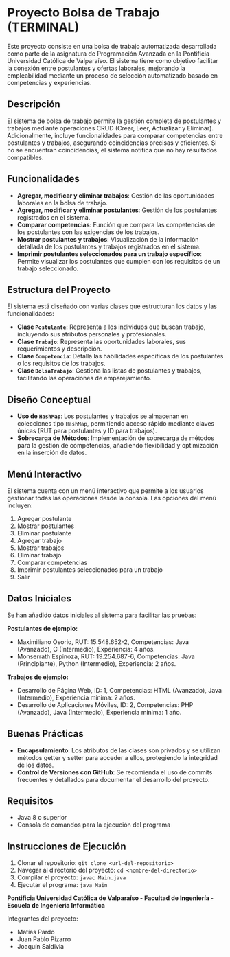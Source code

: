 # Proyecto Bolsa de Trabajo (TERMINAL)

Este proyecto consiste en una bolsa de trabajo automatizada desarrollada como parte de la asignatura de Programación Avanzada en la Pontificia Universidad Católica de Valparaíso. El sistema tiene como objetivo facilitar la conexión entre postulantes y ofertas laborales, mejorando la empleabilidad mediante un proceso de selección automatizado basado en competencias y experiencias.

## Descripción

El sistema de bolsa de trabajo permite la gestión completa de postulantes y trabajos mediante operaciones CRUD (Crear, Leer, Actualizar y Eliminar). Adicionalmente, incluye funcionalidades para comparar competencias entre postulantes y trabajos, asegurando coincidencias precisas y eficientes. Si no se encuentran coincidencias, el sistema notifica que no hay resultados compatibles.

## Funcionalidades

- **Agregar, modificar y eliminar trabajos**: Gestión de las oportunidades laborales en la bolsa de trabajo.
- **Agregar, modificar y eliminar postulantes**: Gestión de los postulantes registrados en el sistema.
- **Comparar competencias**: Función que compara las competencias de los postulantes con las exigencias de los trabajos.
- **Mostrar postulantes y trabajos**: Visualización de la información detallada de los postulantes y trabajos registrados en el sistema.
- **Imprimir postulantes seleccionados para un trabajo específico**: Permite visualizar los postulantes que cumplen con los requisitos de un trabajo seleccionado.

## Estructura del Proyecto

El sistema está diseñado con varias clases que estructuran los datos y las funcionalidades:

- **Clase `Postulante`**: Representa a los individuos que buscan trabajo, incluyendo sus atributos personales y profesionales.
- **Clase `Trabajo`**: Representa las oportunidades laborales, sus requerimientos y descripción.
- **Clase `Competencia`**: Detalla las habilidades específicas de los postulantes o los requisitos de los trabajos.
- **Clase `BolsaTrabajo`**: Gestiona las listas de postulantes y trabajos, facilitando las operaciones de emparejamiento.

## Diseño Conceptual

- **Uso de `HashMap`**: Los postulantes y trabajos se almacenan en colecciones tipo `HashMap`, permitiendo acceso rápido mediante claves únicas (RUT para postulantes y ID para trabajos).
- **Sobrecarga de Métodos**: Implementación de sobrecarga de métodos para la gestión de competencias, añadiendo flexibilidad y optimización en la inserción de datos.

## Menú Interactivo

El sistema cuenta con un menú interactivo que permite a los usuarios gestionar todas las operaciones desde la consola. Las opciones del menú incluyen:

1. Agregar postulante
2. Mostrar postulantes
3. Eliminar postulante
4. Agregar trabajo
5. Mostrar trabajos
6. Eliminar trabajo
7. Comparar competencias
8. Imprimir postulantes seleccionados para un trabajo
9. Salir

## Datos Iniciales

Se han añadido datos iniciales al sistema para facilitar las pruebas:

**Postulantes de ejemplo:**
- Maximiliano Osorio, RUT: 15.548.652-2, Competencias: Java (Avanzado), C (Intermedio), Experiencia: 4 años.
- Monserrath Espinoza, RUT: 19.254.687-6, Competencias: Java (Principiante), Python (Intermedio), Experiencia: 2 años.

**Trabajos de ejemplo:**
- Desarrollo de Página Web, ID: 1, Competencias: HTML (Avanzado), Java (Intermedio), Experiencia mínima: 2 años.
- Desarrollo de Aplicaciones Móviles, ID: 2, Competencias: PHP (Avanzado), Java (Intermedio), Experiencia mínima: 1 año.

## Buenas Prácticas

- **Encapsulamiento**: Los atributos de las clases son privados y se utilizan métodos getter y setter para acceder a ellos, protegiendo la integridad de los datos.
- **Control de Versiones con GitHub**: Se recomienda el uso de commits frecuentes y detallados para documentar el desarrollo del proyecto.

## Requisitos

- Java 8 o superior
- Consola de comandos para la ejecución del programa

## Instrucciones de Ejecución

1. Clonar el repositorio: `git clone <url-del-repositorio>`
2. Navegar al directorio del proyecto: `cd <nombre-del-directorio>`
3. Compilar el proyecto: `javac Main.java`
4. Ejecutar el programa: `java Main`

**Pontificia Universidad Católica de Valparaíso - Facultad de Ingeniería - Escuela de Ingeniería Informática**

Integrantes del proyecto:
- Matías Pardo
- Juan Pablo Pizarro
- Joaquín Saldivia

